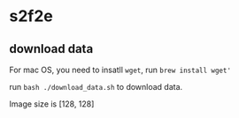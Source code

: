 # s2f2e

## download data
For mac OS, you need to insatll `wget`, run `brew install wget'`

run `bash ./download_data.sh` to download data.

Image size is [128, 128]
